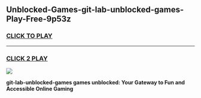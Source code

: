 
## Unblocked-Games-git-lab-unblocked-games-Play-Free-9p53z
<h3>
<a href="https://premium76.site?title=git-lab-unblocked-games&ref=18A1">CLICK TO PLAY</a></h3>
<hr>

<h3>
<a href="https://premium76.site?title=git-lab-unblocked-games&ref=18A1">CLICK 2 PLAY</a>
  
</h3>

<a href="https://premium76.site?title=git-lab-unblocked-games&ref=18A1"><img src="https://clearcache.store/games.png"></a>


**git-lab-unblocked-games games unblocked: Your Gateway to Fun and Accessible Online Gaming**
